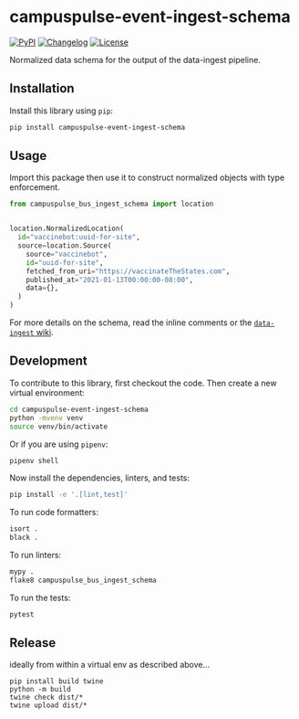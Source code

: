 # campuspulse-event-ingest-schema

[![PyPI](https://img.shields.io/pypi/v/campuspulse-event-ingest-schema.svg)](https://pypi.org/project/campuspulse-event-ingest-schema/)
[![Changelog](https://img.shields.io/github/v/release/CampusPulse/event-data-schema?include_prereleases&label=changelog)](https://github.com/CampusPulse/event-data-schema/releases)
[![License](https://img.shields.io/badge/license-MIT-blue.svg)](https://github.com/CampusPulse/event-data-schema/blob/main/LICENSE)

Normalized data schema for the output of the data-ingest pipeline.

## Installation

Install this library using `pip`:

```sh
pip install campuspulse-event-ingest-schema
```

## Usage

Import this package then use it to construct normalized objects with type
enforcement.

```python
from campuspulse_bus_ingest_schema import location


location.NormalizedLocation(
  id="vaccinebot:uuid-for-site",
  source=location.Source(
    source="vaccinebot",
    id="uuid-for-site",
    fetched_from_uri="https://vaccinateTheStates.com",
    published_at="2021-01-13T00:00:00-08:00",
    data={},
  )
)
```

For more details on the schema, read the inline comments or the
[`data-ingest` wiki](https://github.com/rit-hc-website/data-ingest/wiki/Normalized-Location-Schema).

## Development

To contribute to this library, first checkout the code. Then create a new
virtual environment:

```sh
cd campuspulse-event-ingest-schema
python -mvenv venv
source venv/bin/activate
```

Or if you are using `pipenv`:

```sh
pipenv shell
```

Now install the dependencies, linters, and tests:

```sh
pip install -e '.[lint,test]'
```

To run code formatters:

```sh
isort .
black .
```

To run linters:

```sh
mypy .
flake8 campuspulse_bus_ingest_schema
```

To run the tests:

```sh
pytest
```

## Release

ideally from within a virtual env as described above...
```
pip install build twine
python -m build
twine check dist/*
twine upload dist/*
```
